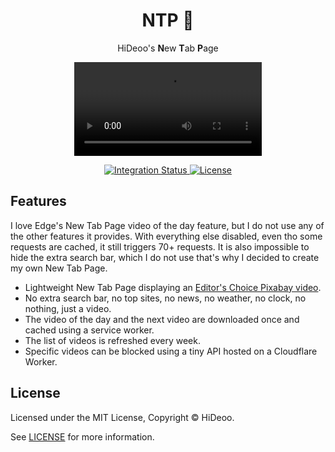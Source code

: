 <div align="center">
  <h1>NTP 🌆</h1>
  <p>HiDeoo's <strong>N</strong>ew <strong>T</strong>ab <strong>P</strong>age</p>
  <p>
    <video src="https://user-images.githubusercontent.com/494699/207637607-f78bc624-d708-4a82-8762-9ece81b62780.mp4" controls="controls"></video>
  </p>
</div>

<div align="center">
  <a href="https://github.com/HiDeoo/ntp/actions/workflows/integration.yml">
    <img alt="Integration Status" src="https://github.com/HiDeoo/ntp/actions/workflows/integration.yml/badge.svg" />
  </a>
  <a href="https://github.com/HiDeoo/ntp/blob/main/LICENSE">
    <img alt="License" src="https://badgen.net/github/license/HiDeoo/ntp" />
  </a>
  <br />
</div>

## Features

I love Edge's New Tab Page video of the day feature, but I do not use any of the other features it provides. With everything else disabled, even tho some requests are cached, it still triggers 70+ requests. It is also impossible to hide the extra search bar, which I do not use that's why I decided to create my own New Tab Page.

- Lightweight New Tab Page displaying an [Editor's Choice Pixabay video](https://pixabay.com/editors_choice/?media_type=video).
- No extra search bar, no top sites, no news, no weather, no clock, no nothing, just a video.
- The video of the day and the next video are downloaded once and cached using a service worker.
- The list of videos is refreshed every week.
- Specific videos can be blocked using a tiny API hosted on a Cloudflare Worker.

## License

Licensed under the MIT License, Copyright © HiDeoo.

See [LICENSE](https://github.com/HiDeoo/ntp/blob/main/LICENSE) for more information.
